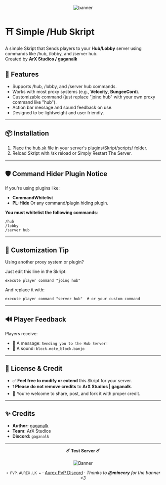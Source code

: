 <p align="center">
  <img src="https://imgur.com/sMRU0yY" alt="banner"/>
</p>

# ⛩ Simple /Hub Skript
A simple Skript that Sends players to your **Hub/Lobby** server using commands like /hub, /lobby, and /server hub.  
Created by **ArX Studios / gaganalk**

## 🔧 Features
- Supports /hub, /lobby, and /server hub commands.
- Works with most proxy systems (e.g., **Velocity**, **BungeeCord**).
- Customizable command (just replace "joinq hub" with your own proxy command like "hub").
- Action bar message and sound feedback on use.
- Designed to be lightweight and user friendly.

---

## 📦 Installation
1. Place the hub.sk file in your server's plugins/Skript/scripts/ folder.
2. Reload Skript with /sk reload <filename> or Simply Restart The Server.

---

## 🛡️ Command Hider Plugin Notice
If you're using plugins like:
- **CommandWhitelist**
- **PL-Hide**
 Or any command/plugin hiding plugin.

**You must whitelist the following commands**:
```
/hub
/lobby
/server hub
````

---

## 🧪 Customization Tip
Using another proxy system or plugin?

Just edit this line in the Skript:
```
execute player command "joinq hub"
````

And replace it with:
```
execute player command "server hub"  # or your custom command
```
---

## 🔊 Player Feedback
Players receive:

- 📜 A message: `Sending you to the Hub Server!`
- 🎵 A sound: `block.note_block.banjo`

---

## 📜 License & Credit

* ✅ **Feel free to modify or extend** this Skript for your server.
* ❗ **Please do not remove credits** to **ArX Studios | gaganalk**.
* 📢 You're welcome to share, post, and fork it with proper credit.
---
## ✨ Credits

- **Author:** [gaganalk](https://github.com/gaganalk)
- **Team:** ArX Studios
- **Discord:** `gaganalk`

---
<p align="center">
  <strong>☄️ Test Server ☄️</strong><br><br>
  <img src="https://imgur.com/sMRU0yY" alt="Banner"/>
</p>

<p align="center">
  <code>➜ PVP.AUREX.LK ←</code> · 
  <a href="https://discord.gg/aurexpvp/">Aurex PvP Discord</a> · 
  <i>Thanks to <b>@minecry</b> for the banner <3</i>
</p>

